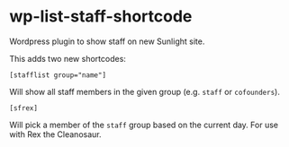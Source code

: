# wp-list-staff-shortcode
Wordpress plugin to show staff on new Sunlight site.

This adds two new shortcodes:

`[stafflist group="name"]`

Will show all staff members in the given group (e.g. `staff` or `cofounders`).

`[sfrex]`

Will pick a member of the `staff` group based on the current day. For use with Rex the Cleanosaur.
